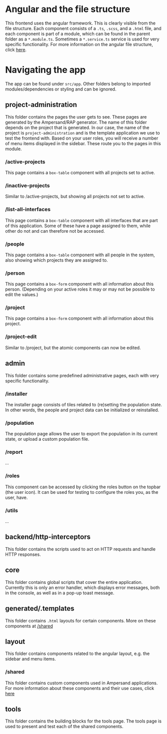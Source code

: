 # Angular and the file structure

This frontend uses the angular framework. This is clearly visible from the file structure. Each component consists of a `.ts`, `.scss`, and a `.html` file, and each component is part of a module, which can be found in the parent folder as a `*.module.ts`. Sometimes a `*.service.ts` service is used for very specific functionality. For more information on the angular file structure, click [here](https://angular.io/guide/architecture).

# Navigating the app

The app can be found under `src/app`. Other folders belong to imported modules/dependencies or styling and can be ignored.

## project-administration

This folder contains the pages the user gets to see. These pages are generated by the Ampersand/RAP generator. The name of this folder depends on the project that is generated. In our case, the name of the project is `project-administration` and is the template application we use to test the frontend with.
Based on your user roles, you will receive a number of menu items displayed in the sidebar. These route you to the pages in this module.

### /active-projects

This page contains a `box-table` component with all projects set to active.

### /inactive-projects

Similar to /active-projects, but showing all projects not set to active.

### /list-all-interfaces

This page contains a `box-table` component with all interfaces that are part of this application. Some of these have a page assigned to them, while other do not and can therefore not be accessed.

### /people

This page contains a `box-table` component with all people in the system, also showing which projects they are assigned to.

### /person

This page contains a `box-form` component with all information about this person. (Depending on your active roles it may or may not be possible to edit the values.)

### /project

This page contains a `box-form` component with all information about this project.

### /project-edit

Similar to /project, but the atomic components can now be edited.

## admin

This folder contains some predefined administrative pages, each with very specific functionality.

### /installer

The installer page consists of tiles related to (re)setting the population state. In other words, the people and project data can be initialized or reinstalled.

### /population

The population page allows the user to export the population in its current state, or upload a custom population file.

### /report

_..._

### /roles

This component can be accessed by clicking the roles button on the topbar (the user icon). It can be used for testing to configure the roles you, as the user, have.

### /utils

_..._

## backend/http-interceptors

This folder contains the scripts used to act on HTTP requests and handle HTTP responses.

## core

This folder contains global scripts that cover the entire application. Currently this is only an error handler, which displays error messages, both in the console, as well as in a pop-up toast message.

## generated/.templates

This folder contains `.html` layouts for certain components. More on these components at [/shared](#shared)

## layout

This folder contains components related to the angular layout, e.g. the sidebar and menu items.

### /shared

This folder contains custom components used in Ampersand applications. For more information about these components and their use cases, click [here](interface-components.md)

## tools

This folder contains the building blocks for the tools page. The tools page is used to present and test each of the shared components.
